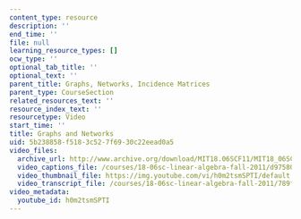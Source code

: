 ```yaml
---
content_type: resource
description: ''
end_time: ''
file: null
learning_resource_types: []
ocw_type: ''
optional_tab_title: ''
optional_text: ''
parent_title: Graphs, Networks, Incidence Matrices
parent_type: CourseSection
related_resources_text: ''
resource_index_text: ''
resourcetype: Video
start_time: ''
title: Graphs and Networks
uid: 5b238858-f518-3c52-7f69-30c22eead0a5
video_files:
  archive_url: http://www.archive.org/download/MIT18.06SCF11/MIT18_06SC_110711_N1_300k.mp4
  video_captions_file: /courses/18-06sc-linear-algebra-fall-2011/d975809080255021a562fe1eb39b5c12_h0m2tsmSPTI.vtt
  video_thumbnail_file: https://img.youtube.com/vi/h0m2tsmSPTI/default.jpg
  video_transcript_file: /courses/18-06sc-linear-algebra-fall-2011/789f87ed894d05254c8bb49f122d57e4_h0m2tsmSPTI.pdf
video_metadata:
  youtube_id: h0m2tsmSPTI
---
```

